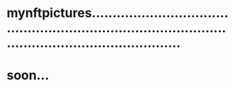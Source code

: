 # mynftpictures................................................................................................................................
# soon...
